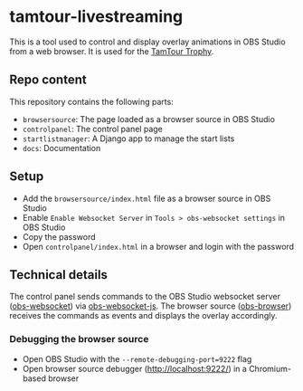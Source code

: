 # tamtour-livestreaming

This is a tool used to control and display overlay animations in OBS Studio from a web browser. It is used for the [TamTour Trophy](https://tamtour.ch).

## Repo content

This repository contains the following parts:

- `browsersource`: The page loaded as a browser source in OBS Studio
- `controlpanel`: The control panel page
- `startlistmanager`: A Django app to manage the start lists
- `docs`: Documentation

## Setup

- Add the `browsersource/index.html` file as a browser source in OBS Studio
- Enable `Enable Websocket Server` in `Tools > obs-websocket settings` in OBS Studio
- Copy the password
- Open `controlpanel/index.html` in a browser and login with the password

## Technical details

The control panel sends commands to the OBS Studio websocket server ([obs-websocket](https://github.com/obsproject/obs-websocket)) via [obs-websocket-js](https://github.com/obs-websocket-community-projects/obs-websocket-js). The browser source ([obs-browser](https://github.com/obsproject/obs-browser)) receives the commands as events and displays the overlay accordingly.

### Debugging the browser source

- Open OBS Studio with the `--remote-debugging-port=9222` flag
- Open browser source debugger (<http://localhost:9222/>) in a Chromium-based browser
